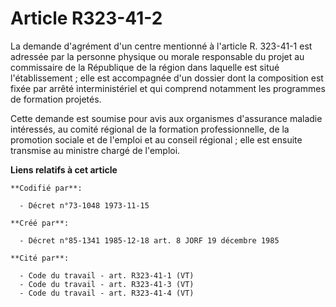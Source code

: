 # Article R323-41-2

La demande d'agrément d'un centre mentionné à l'article R. 323-41-1 est adressée par la personne physique ou morale
responsable du projet au commissaire de la République de la région dans laquelle est situé l'établissement ; elle est
accompagnée d'un dossier dont la composition est fixée par arrêté interministériel et qui comprend notamment les programmes
de formation projetés.

Cette demande est soumise pour avis aux organismes d'assurance maladie intéressés, au comité régional de la formation
professionnelle, de la promotion sociale et de l'emploi et au conseil régional ; elle est ensuite transmise au ministre
chargé de l'emploi.

**Liens relatifs à cet article**

	**Codifié par**:

	  - Décret n°73-1048 1973-11-15

	**Créé par**:

	  - Décret n°85-1341 1985-12-18 art. 8 JORF 19 décembre 1985

	**Cité par**:

	  - Code du travail - art. R323-41-1 (VT)
	  - Code du travail - art. R323-41-3 (VT)
	  - Code du travail - art. R323-41-4 (VT)
